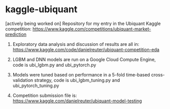 # kaggle-ubiquant
[actively being worked on] Repository for my entry in the Ubiquant Kaggle competition: https://www.kaggle.com/competitions/ubiquant-market-prediction


1) Exploratory data analysis and discussion of results are all in:  https://www.kaggle.com/code/danielreuter/ubiquant-competition-eda

2) LGBM and DNN models are run on a Google Cloud Compute Engine, code is ubi_lgbm.py and ubi_pytorch.py

3) Models were tuned based on performance in a 5-fold time-based cross-validation strategy, code is ubi_lgbm_tuning.py and ubi_pytorch_tuning.py

4) Competition submission file is: https://www.kaggle.com/danielreuter/ubiquant-model-testing

